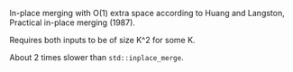 In-place merging with O(1) extra space according to
Huang and Langston, Practical in-place merging (1987).

Requires both inputs to be of size K^2 for some K.

About 2 times slower than `std::inplace_merge`.
